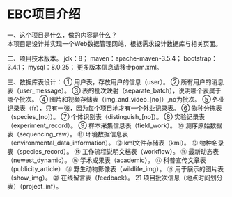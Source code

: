 # EBC项目介绍

一、这个项目是什么，做的内容是什么？  
本项目是设计并实现一个Web数据管理网站，根据需求设计数据库与相关页面。  

二、项目技术版本。
  jdk：8；
  maven：apache-maven-3.5.4；
  bootstrap：3.4.1；
  mysql：8.0.25；
  更多版本信息请移步pom.xml。
  
三、数据库表设计：
  ①	用户表，存放用户的信息（user）。
  ②	所有用户的消息表（user_message）。
  ③	表的批次映射（separate_batch），说明哪个表属于哪个批次。
  ④	图片和视频存储表（img_and_video_[no]）,no为批次。
  ⑤	外业记录表（fr），只有一张，因为每个项目地才有一个外业记录表。
  ⑥	物种分拣表（species_[no]）。
  ⑦	个体识别表（distinguish_[no]）。
  ⑧	实验记录表（experiment_record）。
  ⑨	样本采集信息表（field_work）。
  ⑩	测序原始数据表（sequencing_raw）。
  ⑪	环境数据信息表（environmental_data_information）。
  ⑫	kml文件存储表（kml）。
  ⑬	物种名录表（species_record）。
  ⑭	工作流程说明文档表（workflow）。
  ⑮	最新动态表（newest_dynamic）。
  ⑯	学术成果表（academic）。
  ⑰	科普宣传文章表（publicity_article）
  ⑱	野生动物影像表（wildlife_img）。
  ⑲	用于展示的图片表（show_img）。
  ⑳	在线留言表（feedback）。
  21	项目批次信息（地点时间划分表）（project_inf）。

